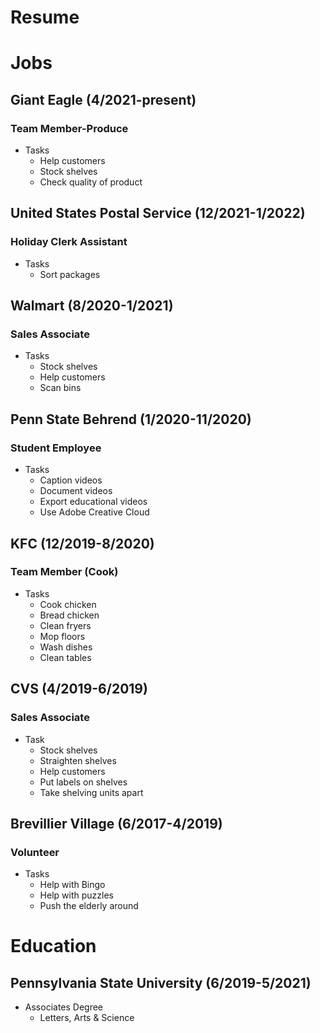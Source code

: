 # Resume

# Jobs

## Giant Eagle (4/2021-present)
### Team Member-Produce
* Tasks
  * Help customers
  * Stock shelves
  * Check quality of product
  
## United States Postal Service (12/2021-1/2022)
### Holiday Clerk Assistant
* Tasks
  * Sort packages
 
## Walmart (8/2020-1/2021)
### Sales Associate
* Tasks
  * Stock shelves
  * Help customers
  * Scan bins

## Penn State Behrend (1/2020-11/2020)
### Student Employee
* Tasks
  * Caption videos
  * Document videos
  * Export educational videos
  * Use Adobe Creative Cloud
 
## KFC (12/2019-8/2020)
### Team Member (Cook)
* Tasks
  * Cook chicken
  * Bread chicken
  * Clean fryers
  * Mop floors
  * Wash dishes
  * Clean tables

## CVS (4/2019-6/2019)
### Sales Associate
* Task
  * Stock shelves
  * Straighten shelves
  * Help customers
  * Put labels on shelves
  * Take shelving units apart
## Brevillier Village (6/2017-4/2019)
### Volunteer
* Tasks
  * Help with Bingo
  * Help with puzzles
  * Push the elderly around

# Education
## Pennsylvania State University (6/2019-5/2021)
* Associates Degree
  * Letters, Arts & Science
